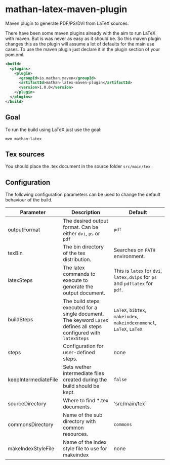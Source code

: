 # mathan-latex-maven-plugin
Maven plugin to generate PDF/PS/DVI from LaTeX sources.

There have been some maven plugins already with the aim to run LaTeX with maven. But is was never as easy as it should be.
So this maven plugin changes this as the plugin will assume a lot of defaults for the main use cases. To use the maven plugin just declare it in the plugin section of your pom.xml.

```xml
<build>
  <plugins>
    <plugin>
      <groupId>io.mathan.maven</groupId>
      <artifactId>mathan-latex-maven-plugin</artifactId>
      <version>1.0.0</version>
    </plugin>
  </plugins>
</build>
```

Goal
----
To run the build using LaTeX just use the goal:
```
mvn mathan:latex
```

Tex sources
-----------
You should place the .tex document in the source folder `src/main/tex`. 

Configuration
-------------
The following configuration parameters can be used to change the default behaviour of the build.

Parameter|Description|Default
---------|-----------|-------
outputFormat|The desired output format. Can be either `dvi`, `ps` or `pdf`|`pdf`
texBin|The bin directory of the tex distribution.|Searches on `PATH` environment.
latexSteps|The latex commands to execute to generate the output document.|This is `latex` for `dvi`, `latex,dvips` for `ps` and `pdflatex` for `pdf`.
buildSteps|The build steps executed for a single document. The keyword `LaTeX` defines all steps configured with `latexSteps`|`LaTeX`, `bibtex`, `makeindex`, `makeindexnomencl`, `LaTeX`, `LaTeX`
steps|Configuration for user-defined steps.| none
keepIntermediateFile|Sets wether intermediate files created during the build should be kept.|`false`
sourceDirectory|Where to find *.tex documents.|'src/main/tex`
commonsDirectory|Name of the sub directory with common resources.|`commons`
makeIndexStyleFile|Name of the index style file to use for makeindex| none


